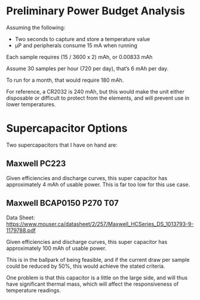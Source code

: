 # Preliminary Power Budget Analysis

Assuming the following:

* Two seconds to capture and store a temperature value
* µP and peripherals consume 15 mA when running

Each sample requires (15 / 3600 x 2) mAh, or 0.00833 mAh

Assume 30 samples per hour (720 per day), that’s 6 mAh per day.

To run for a month, that would require 180 mAh.

For reference, a CR2032 is 240 mAh, but this would make the unit either disposable or difficult to protect from the elements, and will prevent use in lower temperatures.

# Supercapacitor Options

Two supercapacitors that I have on hand are:

## Maxwell PC223

Given efficiencies and discharge curves, this super capacitor has approximately 4 mAh of usable power. This is far too low for this use case.

## Maxwell BCAP0150 P270 T07

Data Sheet: https://www.mouser.ca/datasheet/2/257/Maxwell_HCSeries_DS_1013793-9-1179788.pdf

Given efficiencies and discharge curves, this super capacitor has approximately 100 mAh of usable power.

This is in the ballpark of being feasible, and if the current draw per sample could be reduced by 50%, this would achieve the stated criteria.

One problem is that this capacitor is a little on the large side, and will thus have significant thermal mass, which will affect the responsiveness of temperature readings.
